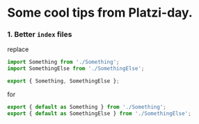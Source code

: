 # Some cool tips from Platzi-day.

### 1. Better `index` files

replace

```typescript
import Something from './Something';
import SomethingElse from './SomethingElse';

export { Something, SomethingElse };
```

for

```typescript
export { default as Something } from './Something';
export { default as SomethingElse } from './SomethingElse';
```
